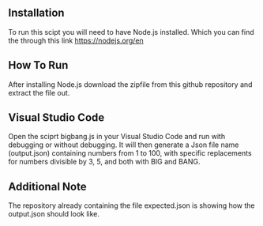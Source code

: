 ## Installation
To run this scipt you will need to have Node.js installed. Which you can find the through this link https://nodejs.org/en

## How To Run
After installing Node.js download the zipfile from this github repository and extract the file out.
## Visual Studio Code
Open the sciprt bigbang.js in your Visual Studio Code and run with debugging or without debugging. It will then generate a Json file name (output.json) containing numbers from 1 to 100, with specific replacements for numbers divisible by 3, 5, and both with BIG and BANG.

## Additional Note
The repository already containing the file expected.json is showing how the output.json should look like.

